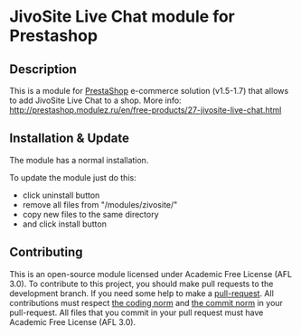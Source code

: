 JivoSite Live Chat module for Prestashop
======

Description
------------
This is a module for [PrestaShop][4] e-commerce solution (v1.5-1.7) that allows to add JivoSite Live Chat to a shop.
More info: http://prestashop.modulez.ru/en/free-products/27-jivosite-live-chat.html

Installation & Update
------------
The module has a normal installation.

To update the module just do this:
 - click uninstall button
 - remove all files from "/modules/zivosite/"
 - copy new files to the same directory
 - and click install button

Contributing
------------
This is an open-source module licensed under Academic Free License (AFL 3.0).
To contribute to this project, you should make pull requests to the development branch.
If you need some help to make a [pull-request][1].
All contributions must respect [the coding norm][2] and [the commit norm][3] in your pull-request.
All files that you commit in your pull request must have Academic Free License (AFL 3.0).

[1]: https://help.github.com/articles/using-pull-requests/
[2]: http://doc.prestashop.com/display/PS15/Coding+Standards
[3]: http://doc.prestashop.com/display/PS15/How+to+write+a+commit+message
[4]: http://prestashop.com/